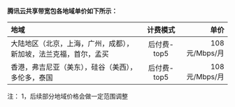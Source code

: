 **腾讯云共享带宽包各地域单价如下所示：**


| 地域 | 计费模式 | 单价 |
| :------------ |:---------------:| -----:|
| 大陆地区（北京，上海，广州，成都），新加坡，法兰克福，首尔，孟买    | 后付费-top5 | 108元/Mbps/月 |
| 香港，弗吉尼亚（美东），硅谷（美西），多伦多，泰国  | 后付费-top5   |   108元/Mbps/月 |

注：
1，后续部分地域价格会做一定范围调整
